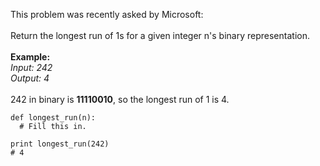 This problem was recently asked by Microsoft:
<br><br>
Return the longest run of 1s for a given integer n's binary representation.
<br><br>
<b>Example:</b><br>
<i>Input: 242<br>
Output: 4</i><br><br>
242 in binary is <b>11110010</b>, so the longest run of 1 is 4.
```
def longest_run(n):
  # Fill this in.

print longest_run(242)
# 4
```
